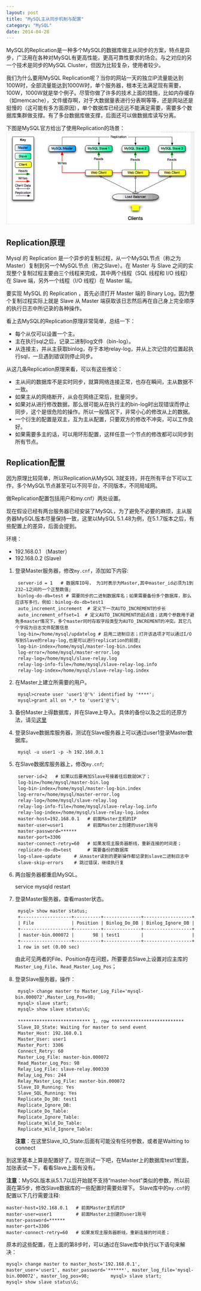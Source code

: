 ```yaml
---
layout: post
title: "MySQL主从同步机制与配置"
category: "MySQL"
date: 2014-04-28
---
```


MySQL的Replication是一种多个MySQL的数据库做主从同步的方案，特点是异步，广泛用在各种对MySQL有更高性能，更高可靠性要求的场合。与之对应的另一个技术是同步的MySQL Cluster，但因为比较复杂，使用者较少。 

我们为什么要用MySQL Replication呢？当你的网站一天的独立IP流量能达到100W时，全部流量能达到1000W时，单个服务器，根本无法满足现有需要，100W，1000W就是举个例子。尽管你做了许多的技术上面的措施，比如内存缓存（如memcache），文件缓存啊，对于大数据量表进行分表啊等等，还是网站还是挺慢的（这可能有多方面原因），单个数据库已经远远不能满足需要，需要多个数据库集群做支撑。有了多台数据库做支撑，后面还可以做数据库读写分离。

下图是MySQL官方给出了使用Replication的场景：
![Mysql Replication场景][1]

<!-- more -->

## Replication原理

Mysql 的 Replication 是一个异步的复制过程，从一个MySQL节点（称之为Master）复制到另一个MySQL节点（称之Slave）。在 Master 与 Slave 之间的实现整个复制过程主要由三个线程来完成，其中两个线程（SQL 线程和 I/O 线程）在 Slave 端，另外一个线程（I/O 线程）在 Master 端。

要实现 MySQL 的 Replication ，首先必须打开 Master 端的 Binary Log，因为整个复制过程实际上就是 Slave 从 Master 端获取该日志然后再在自己身上完全顺序的执行日志中所记录的各种操作。

看上去MySQL的Replication原理非常简单，总结一下：

* 每个从仅可以设置一个主。
* 主在执行sql之后，记录二进制log文件（bin-log）。
* 从连接主，并从主获取binlog，存于本地relay-log，并从上次记住的位置起执行sql，一旦遇到错误则停止同步。

从这几条Replication原理来看，可以有这些推论：

* 主从间的数据库不是实时同步，就算网络连接正常，也存在瞬间，主从数据不一致。
* 如果主从的网络断开，从会在网络正常后，批量同步。
* 如果对从进行修改数据，那么很可能从在执行主的bin-log时出现错误而停止同步，这个是很危险的操作。所以一般情况下，非常小心的修改从上的数据。
* 一个衍生的配置是双主，互为主从配置，只要双方的修改不冲突，可以工作良好。
* 如果需要多主的话，可以用环形配置，这样任意一个节点的修改都可以同步到所有节点。

## Replication配置

因为原理比较简单，所以Replication从MySQL 3就支持，并在所有平台下可以工作，多个MySQL节点甚至可以不同平台，不同版本，不同局域网。

做Replication配置包括用户和my.cnf）两处设置。

现在假设已经有两台服务器已经安装了MySQL，为了避免不必要的麻烦，主从服务器MySQL版本尽量保持一致，这里以MySQL 5.1.48为例，在5.1.7版本之后，有些配置上的差异，后面会提到。

环境：

* 192.168.0.1 （Master）
* 192.168.0.2 (Slave)

1. 登录Master服务器，修改`my.cnf`，添加如下内容:


		server-id = 1   # 数据库ID号， 为1时表示为Master,其中master_id必须为1到232–1之间的一个正整数值;
		binlog-do-db=test # 需要同步的二进制数据库名；如果需要备份多个数据库，那么应该写多行。例如：binlog-do-db=test1
		auto_increment_increment  # 定义下一次AUTO_INCREMENT的步长
		auto_increment_offset=1  # 定义AUTO_INCREMENT的起点值；这两个参数用于避免多master情况下，多个master同时存取字段类型为AUTO_INCREMENT的冲突。其它几个字段为日志文件配置信息
		log-bin=/home/mysql/updatelog # 启用二进制日志；打开该选项才可以通过I/O写到Slave的relay-log,也是可以进行replication的前提;
		log-bin-index=/home/mysql/master-log-bin.index
		log-error=/home/mysql/master-error.log
		relay-log=/home/mysql/slave-relay.log
		relay-log-info-file=/home/mysql/slave-relay-log.info
		relay-log-index=/home/mysql/slave-relay-log.index


2. 在Master上建立所需要的用户。


		mysql>create user 'user1'@'%' identified by '****';
		mysql>grant all on *.* to 'user1'@'%';


3. 备份Master上得数据库，并在Slave上导入。具体的备份以及之后的还原方法，请见[这里][2]
4. 登录Slave数据库服务器，测试在Slave服务器上可以通过user1登录Master数据库。


		mysql -u user1 -p -h 192.168.0.1

5. 在Slave数据库服务器上，修改`my.cnf`;


		server-id=2   # 如果以后要再加Slave号接着往后数就OK了；
		log-bin=/home/mysql/master-bin.log
		log-bin-index=/home/mysql/master-log-bin.index
		log-error=/home/mysql/master-error.log
		relay-log=/home/mysql/slave-relay.log
		relay-log-info-file=/home/mysql/slave-relay-log.info
		relay-log-index=/home/mysql/slave-relay-log.index
		master-host=192.168.0.1   # 前面Master主机的IP
		master-user=user1         # 前面Master上创建的user1账号
		master-password=******
		master-port=3306
		master-connect-retry=60   # 如果发现主服务器断线，重新连接的时间差；
		replicate-do-db=test      # 需要备份的数据库
		log-slave-update     # 从master读到的更新操作都记录到slave二进制日志中
		slave-skip-errors    # 跳过错误，继续执行复


6. 两台服务器都重启MySQL。


	service mysqld restart


7. 登录Master服务器，查看master状态。

		mysql> show master status;
		+-------------------+----------+--------------+------------------+
		| File              | Position | Binlog_Do_DB | Binlog_Ignore_DB |
		+-------------------+----------+--------------+------------------+
		| master-bin.000072 |       98 | test1        |                  |
		+-------------------+----------+--------------+------------------+
		1 row in set (0.00 sec)

	由此可见两者的File、Position存在问题，所要要去Slave上设置对应主库的`Master_Log_File`、`Read_Master_Log_Pos`；

8. 登录Slave服务器，操作：


		mysql> change master to Master_Log_File='mysql-bin.000072',Master_Log_Pos=98;
		mysql> slave start;
		mysql> show slave status\G;

		*************************** 1. row ***************************
		Slave_IO_State: Waiting for master to send event
		Master_Host: 192.168.0.1
		Master_User: user1
		Master_Port: 3306
		Connect_Retry: 60
		Master_Log_File: master-bin.000072
		Read_Master_Log_Pos: 98
		Relay_Log_File: slave-relay.000330
		Relay_Log_Pos: 244
		Relay_Master_Log_File: master-bin.000072
		Slave_IO_Running: Yes
		Slave_SQL_Running: Yes
		Replicate_Do_DB: test1
		Replicate_Ignore_DB:
		Replicate_Do_Table:
		Replicate_Ignore_Table:
		Replicate_Wild_Do_Table:
		Replicate_Wild_Ignore_Table:

	**注意**：在这里Slave_IO_State:后面有可能没有任何参数，或者是Waitting to connect

到这里基本上算是配置好了。现在测试一下吧，在Master上的数据库test1里面，加张表试一下，看看Slave上面有没有。

**注意**：MySQL版本从5.1.7以后开始就不支持“master-host”类似的参数，所以前面在第5步，修改Slave数据库的一些配置时需要处理下。
Slave库中的`my.cnf`的配置以下几行需要注释:


	master-host=192.168.0.1   # 前面Master主机的IP
	master-user=user1         # 前面Master上创建的user1账号
	master-password=******
	master-port=3306
	master-connect-retry=60   # 如果发现主服务器断线，重新连接的时间差；


原本的这些配置，在上面的第8步时，可以通过在Slave库中执行以下语句来解决：


	mysql> change master to master_host='192.168.0.1', master_user='user1', master_password='******', master_log_file='mysql-bin.000072', master_log_pos=98;		mysql> slave start;
	mysql> show slave status\G;





[1]: /assets/images/mysql-replication/mysql-replication.gif
[2]: http://zhujinliang.cn/mysql-dump
